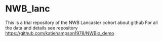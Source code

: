 # NWB_lanc
This is a trial repository of the NWB Lancaster cohort about github
For all the data and details see repository https://github.com/katiehampson1978/NWBio_demo
